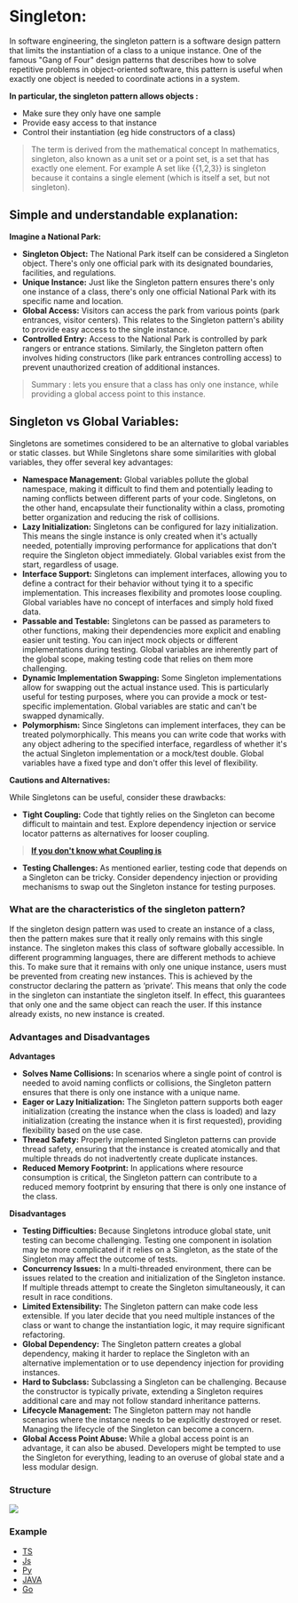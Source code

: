 # Singleton:

In software engineering, the singleton pattern is a software design pattern that limits the instantiation of a class to a unique instance. One of the famous "Gang of Four" design patterns that describes how to solve repetitive problems in object-oriented software, this pattern is useful when exactly one object is needed to coordinate actions in a system.

**In particular, the singleton pattern allows objects :**
- Make sure they only have one sample
- Provide easy access to that instance
- Control their instantiation (eg hide constructors of a class)

> The term is derived from the mathematical concept In mathematics, singleton, also known as a unit set or a point set, is a set that has exactly one element. For example A set like {{1,2,3}} is singleton because it contains a single element (which is itself a set, but not singleton).

## **Simple and understandable explanation:**

**Imagine a National Park:**

- **Singleton Object:** The National Park itself can be considered a Singleton object. There's only one official park with its designated boundaries, facilities, and regulations.
- **Unique Instance:** Just like the Singleton pattern ensures there's only one instance of a class, there's only one official National Park with its specific name and location.
- **Global Access:** Visitors can access the park from various points (park entrances, visitor centers). This relates to the Singleton pattern's ability to provide easy access to the single instance.
- **Controlled Entry:** Access to the National Park is controlled by park rangers or entrance stations. Similarly, the Singleton pattern often involves hiding constructors (like park entrances controlling access) to prevent unauthorized creation of additional instances.

> Summary : lets you ensure that a class has only one instance, while providing a global access point to this instance.

## Singleton vs Global Variables:

Singletons are sometimes considered to be an alternative to global variables or static classes. but While Singletons share some similarities with global variables, they offer several key advantages:

* **Namespace Management:** Global variables pollute the global namespace, making it difficult to find them and potentially leading to naming conflicts between different parts of your code. Singletons, on the other hand, encapsulate their functionality within a class, promoting better organization and reducing the risk of collisions.
* **Lazy Initialization:** Singletons can be configured for lazy initialization. This means the single instance is only created when it's actually needed, potentially improving performance for applications that don't require the Singleton object immediately. Global variables exist from the start, regardless of usage.
* **Interface Support:** Singletons can implement interfaces, allowing you to define a contract for their behavior without tying it to a specific implementation. This increases flexibility and promotes loose coupling. Global variables have no concept of interfaces and simply hold fixed data.
* **Passable and Testable:** Singletons can be passed as parameters to other functions, making their dependencies more explicit and enabling easier unit testing. You can inject mock objects or different implementations during testing. Global variables are inherently part of the global scope, making testing code that relies on them more challenging.
* **Dynamic Implementation Swapping:** Some Singleton implementations allow for swapping out the actual instance used. This is particularly useful for testing purposes, where you can provide a mock or test-specific implementation. Global variables are static and can't be swapped dynamically.
* **Polymorphism:** Since Singletons can implement interfaces, they can be treated polymorphically. This means you can write code that works with any object adhering to the specified interface, regardless of whether it's the actual Singleton implementation or a mock/test double. Global variables have a fixed type and don't offer this level of flexibility.

**Cautions and Alternatives:**

While Singletons can be useful, consider these drawbacks:

* **Tight Coupling:** Code that tightly relies on the Singleton can become difficult to maintain and test. Explore dependency injection or service locator patterns as alternatives for looser coupling.

> [**If you don't know what Coupling is**](https://dev.to/m__mdy__m/cohesion-and-coupling-in-javascript-2efg)

* **Testing Challenges:** As mentioned earlier, testing code that depends on a Singleton can be tricky. Consider dependency injection or providing mechanisms to swap out the Singleton instance for testing purposes.

### What are the characteristics of the singleton pattern?

If the singleton design pattern was used to create an instance of a class, then the pattern makes sure that it really only remains with this single instance. The singleton makes this class of software globally accessible. In different programming languages, there are different methods to achieve this. To make sure that it remains with only one unique instance, users must be prevented from creating new instances. This is achieved by the constructor declaring the pattern as ‘private’. This means that only the code in the singleton can instantiate the singleton itself. In effect, this guarantees that only one and the same object can reach the user. If this instance already exists, no new instance is created.

### Advantages and Disadvantages

**Advantages**

- **Solves Name Collisions:** In scenarios where a single point of control is needed to avoid naming conflicts or collisions, the Singleton pattern ensures that there is only one instance with a unique name.
- **Eager or Lazy Initialization:** The Singleton pattern supports both eager initialization (creating the instance when the class is loaded) and lazy initialization (creating the instance when it is first requested), providing flexibility based on the use case.
- **Thread Safety:** Properly implemented Singleton patterns can provide thread safety, ensuring that the instance is created atomically and that multiple threads do not inadvertently create duplicate instances.
- **Reduced Memory Footprint:** In applications where resource consumption is critical, the Singleton pattern can contribute to a reduced memory footprint by ensuring that there is only one instance of the class.

**Disadvantages**

- **Testing Difficulties:** Because Singletons introduce global state, unit testing can become challenging. Testing one component in isolation may be more complicated if it relies on a Singleton, as the state of the Singleton may affect the outcome of tests.
- **Concurrency Issues:** In a multi-threaded environment, there can be issues related to the creation and initialization of the Singleton instance. If multiple threads attempt to create the Singleton simultaneously, it can result in race conditions.
- **Limited Extensibility:** The Singleton pattern can make code less extensible. If you later decide that you need multiple instances of the class or want to change the instantiation logic, it may require significant refactoring.
- **Global Dependency:** The Singleton pattern creates a global dependency, making it harder to replace the Singleton with an alternative implementation or to use dependency injection for providing instances.
- **Hard to Subclass:** Subclassing a Singleton can be challenging. Because the constructor is typically private, extending a Singleton requires additional care and may not follow standard inheritance patterns.
- **Lifecycle Management:** The Singleton pattern may not handle scenarios where the instance needs to be explicitly destroyed or reset. Managing the lifecycle of the Singleton can become a concern.
- **Global Access Point Abuse:** While a global access point is an advantage, it can also be abused. Developers might be tempted to use the Singleton for everything, leading to an overuse of global state and a less modular design.

### Structure

![](https://refactoring.guru/images/patterns/diagrams/singleton/structure-en.png?id=4e4306d3a90f40d74c7a4d2d2506b8ec)


### Example 
- [TS](https://github.com/m-mdy-m/algorithms-data-structures/blob/main/16.Software-Design-Patterns/example/Creational/Singleton/Singleton.ts)
- [Js](https://github.com/m-mdy-m/algorithms-data-structures/blob/main/16.Software-Design-Patterns/example/Creational/Singleton/Singleton.js)
- [Py](https://github.com/m-mdy-m/algorithms-data-structures/blob/main/16.Software-Design-Patterns/example/Creational/Singleton/Singleton.py)
- [JAVA](https://github.com/m-mdy-m/algorithms-data-structures/blob/main/16.Software-Design-Patterns/example/Creational/Singleton/Singleton.java)
- [Go](https://github.com/m-mdy-m/algorithms-data-structures/blob/main/16.Software-Design-Patterns/example/Creational/Singleton/Singleton.go)